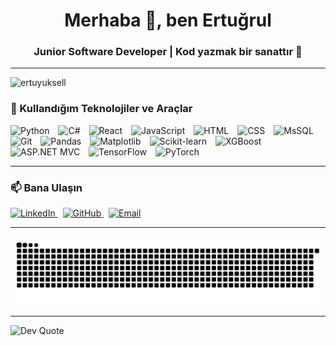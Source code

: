 <h1 align="center">Merhaba 👋, ben Ertuğrul</h1>
<h3 align="center">Junior Software Developer | Kod yazmak bir sanattır 🎨</h3>

---

<p align="left">
  <img src="https://komarev.com/ghpvc/?username=ertuyuksell&label=Profile%20views&color=0e75b6&style=flat" alt="ertuyuksell" />
</p>


### 🧰 Kullandığım Teknolojiler ve Araçlar

<p align="left">
  <img src="https://cdn.jsdelivr.net/gh/devicons/devicon/icons/python/python-original.svg" width="40" alt="Python" style="margin-right: 10px;"/>
  <img src="https://cdn.jsdelivr.net/gh/devicons/devicon/icons/csharp/csharp-original.svg" width="40" alt="C#" style="margin-right: 10px;"/>
  <img src="https://cdn.jsdelivr.net/gh/devicons/devicon/icons/react/react-original.svg" width="40" alt="React" style="margin-right: 10px;"/>
  <img src="https://cdn.jsdelivr.net/gh/devicons/devicon/icons/javascript/javascript-original.svg" width="40" alt="JavaScript" style="margin-right: 10px;"/>
  <img src="https://cdn.jsdelivr.net/gh/devicons/devicon/icons/html5/html5-original.svg" width="40" alt="HTML" style="margin-right: 10px;"/>
  <img src="https://cdn.jsdelivr.net/gh/devicons/devicon/icons/css3/css3-original.svg" width="40" alt="CSS" style="margin-right: 10px;"/>
  <img src="https://img.icons8.com/color/48/000000/microsoft-sql-server.png" width="40" alt="MsSQL" style="margin-right: 10px;"/>
  <img src="https://cdn.jsdelivr.net/gh/devicons/devicon/icons/git/git-original.svg" width="40" alt="Git" style="margin-right: 10px;"/>
  <img src="https://upload.wikimedia.org/wikipedia/commons/e/ed/Pandas_logo.svg" width="40" alt="Pandas" style="margin-right: 10px;"/>
  <img src="https://matplotlib.org/_static/images/logo2.svg" width="40" alt="Matplotlib" style="margin-right: 10px;"/>
  <img src="https://upload.wikimedia.org/wikipedia/commons/0/05/Scikit_learn_logo_small.svg" width="40" alt="Scikit-learn" style="margin-right: 10px;"/>
  <img src="https://upload.wikimedia.org/wikipedia/commons/0/01/XGBoost_logo.png" width="40" alt="XGBoost" style="margin-right: 10px;"/>
  <img src="https://upload.wikimedia.org/wikipedia/commons/0/0e/Microsoft_.NET_logo.png" width="40" alt="ASP.NET MVC" style="margin-right: 10px;"/>
  <img src="https://upload.wikimedia.org/wikipedia/commons/2/2d/Tensorflow_logo.svg" width="40" alt="TensorFlow" style="margin-right: 10px;"/>
  <img src="https://upload.wikimedia.org/wikipedia/commons/1/10/PyTorch_logo_icon.svg" width="40" alt="PyTorch" style="margin-right: 10px;"/>
</p>


---


### 📫 Bana Ulaşın

<p align="left">
  <a href="https://linkedin.com/in/ertugrul-yuksel" target="_blank">
    <img src="https://img.icons8.com/color/48/000000/linkedin.png" width="40" alt="LinkedIn"/>
  </a>
  &nbsp;
  <a href="https://github.com/ertuyuksell" target="_blank">
    <img src="https://img.icons8.com/ios-glyphs/30/000000/github.png" width="40" alt="GitHub"/>
  </a>
  &nbsp;
  <a href="mailto:ertuyuksell@gmail.com">
    <img src="https://img.icons8.com/color/48/000000/gmail-new.png" width="40" alt="Email"/>
  </a>
</p>

---

![snake gif](https://github.com/ertuyuksell/ertuyuksell/blob/output/github-contribution-grid-snake.svg)



---


![Dev Quote](https://quotes-github-readme.vercel.app/api?type=horizontal&theme=tokyonight)


